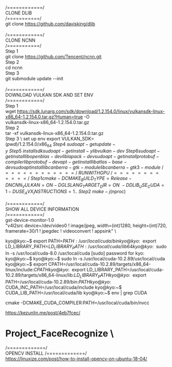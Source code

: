 /============/ \
CLONE DLIB \
/===========/ \
git clone https://github.com/davisking/dlib \
\
/============/ \
CLONE NCNN \
/===========/ \
Step 1  \
git clone https://github.com/Tencent/ncnn.git \
Step 2  \
cd ncnn \
Step 3  \
git submodule update --init \
\
/============/ \
DOWNLOAD VULKAN SDK AND SET ENV \
/============/ \
Step 1 \
wget https://sdk.lunarg.com/sdk/download/1.2.154.0/linux/vulkansdk-linux-x86_64-1.2.154.0.tar.gz?Human=true -O \
vulkansdk-linux-x86_64-1.2.154.0.tar.gz \
Step 2 \
tar -xf vulkansdk-linux-x86_64-1.2.154.0.tar.gz \
Step 3 \ set up env
export VULKAN_SDK=$(pwd)/1.2.154.0/x86_64 \
Step 4 \ 
sudo apt-get update -y \
Step 5 \ install sdk
sudo apt-get install -y libvulkan-dev \
Step 6
sudo apt-get install libopenblas-dev liblapack-dev
sudo apt-get install protobuf-compiler libprotobuf-dev
apt-get install libatlas-base-dev 
sudo apt install libcanberra-gtk-module libcanberra-gtk3-module
 \
/============/ \
RUN WITH GPU \
/============/ \
Step 1 
cmake -DCMAKE_BUILD_TYPE=Release -DNCNN_VULKAN=ON -DGLSLANG_TARGET_DIR=ON \
-DDLIB_USE_CUDA=1 -DUSE_AVX_INSTRUCTIONS=1 .. \
Step 2 \
make -j$(nproc) \
 \
/============/ \
SHOW ALL DEVICE INFORMATION \
/============/ \
gst-device-monitor-1.0 \
"v4l2src device=/dev/video0 ! image/jpeg, width=(int)1280, height=(int)720, \
framerate=30/1 ! jpegdec ! videoconvert ! appsink" \

kyo@kyo:~$ export PATH=${PATH}:/usr/local/cuda/bin
kyo@kyo:~$ export LD_LIBRARY_PATH=${LD_LIBRARY_PATH}:/usr/local/cuda/lib64
kyo@kyo:~$ sudo ln -s /usr/local/cuda-8.0 /usr/local/cuda
[sudo] password for kyo: 
kyo@kyo:~$ 
kyo@kyo:~$ sudo ln -s /usr/local/cuda-10.2.89/usr/local/cuda
kyo@kyo:~$ export CPATH=/usr/local/cuda-10.2.89/targets/x86_64-linux/include:$CPATH
kyo@kyo:~$ export LD_LIBRARY_PATH=/usr/local/cuda-10.2.89/targets/x86_64-linux/lib:$LD_LIBRARY_PATH
kyo@kyo:~$ export PATH=/usr/local/cuda-10.2.89/bin:$PATH
kyo@kyo:~$ CUDA_INC_PATH=/usr/local/cuda/include
kyo@kyo:~$ CUDA_LIB_PATH=/usr/local/cuda/lib
kyo@kyo:~$ env | grep CUDA

cmake -DCMAKE_CUDA_COMPILER:PATH=/usr/local/cuda/bin/nvcc

https://kezunlin.me/post/4eb7fcec/
# Project_FaceRecognize \

/=============/ \
OPENCV INSTALL
/=============/ \
https://linuxize.com/post/how-to-install-opencv-on-ubuntu-18-04/

